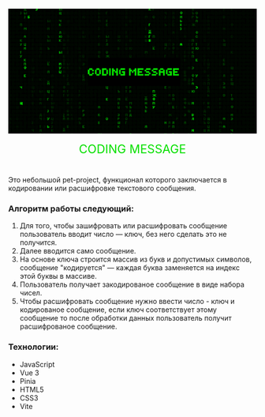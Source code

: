 <p align="center">
  <img src="src/assets/demo.gif" width="700" alt="demo">
</p>

<p align="center">
  <a href='https://alexxxwhiteee.github.io/codingmessage/' title="link" target="_blank" 
  style="text-decoration: none; color: rgb(8, 224, 0); font-size: 24px;">CODING MESSAGE</a>
</p>

#

Это небольшой pet-project, функционал которого заключается в кодировании или расшифровке текстового сообщения.

### Алгоритм работы следующий:
1. Для того, чтобы зашифровать или расшифровать сообщение пользователь вводит число — ключ, без него сделать это не получится.
2. Далее вводится само сообщение.
3. На основе ключа строится массив из букв и допустимых символов, сообщение "кодируется" — каждая буква заменяется на индекс этой буквы в массиве.
4. Пользователь получает закодированое сообщение в виде набора чисел.
5. Чтобы расшифровать сообщение нужно ввести число - ключ и кодированое сообщение, если ключ соответствует этому сообщение то после обработки данных пользователь получит расшифрованое сообщение.

### Технологии:
- JavaScript
- Vue 3
- Pinia
- HTML5
- CSS3
- Vite